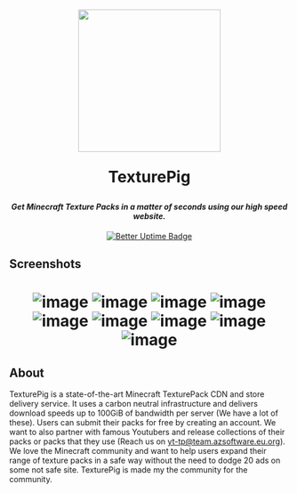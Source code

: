 <h1 align="center">
<img src="https://texturepig.com/assets/img/icons/output500.png" width="256" margin-top="10px"/><br />

**TexturePig**

</h1>
<h4 align="center" style="font-weight: bold; font-style: italic;"> Get Minecraft Texture Packs in a matter of seconds using our high speed website. </h4>


<div align="center">

[![Better Uptime Badge](https://betteruptime.com/status-badges/v1/monitor/aq7y.svg)](https://betteruptime.com/?utm_source=status_badge)

</div>

## Screenshots

<h1 align="center">


![image](https://user-images.githubusercontent.com/66299945/147602963-67a65ed9-456a-46ff-b0f1-bba2f2d91517.png)
![image](https://user-images.githubusercontent.com/66299945/147603862-70f1198c-8a61-46b6-8f54-0237191a565a.png)
![image](https://user-images.githubusercontent.com/66299945/148690328-8020d553-89aa-466c-a37c-935b2bb44e52.png)
![image](https://user-images.githubusercontent.com/66299945/148690372-eaea1d7e-4684-42a4-b417-77890f82a5b9.png)
![image](https://user-images.githubusercontent.com/66299945/148690319-cc60c440-90ca-4438-8063-f7f3670c4a4c.png)
![image](https://user-images.githubusercontent.com/66299945/148652236-666a9f94-be7b-4b53-ae9b-4d2788e5657a.png)
![image](https://user-images.githubusercontent.com/66299945/147604003-0159a4d0-7303-4723-997a-cfbba00d5404.png)
![image](https://user-images.githubusercontent.com/66299945/147604041-4c8708b4-4db7-4beb-890a-9c0cebc249b8.png)
![image](https://user-images.githubusercontent.com/66299945/147604062-713e78a2-d6cd-4a19-82db-88ba5a80a4e7.png)

  
</div>

## About
TexturePig is a state-of-the-art Minecraft TexturePack CDN and store delivery service. It uses a carbon neutral infrastructure and delivers download speeds up to 100GiB of bandwidth per server (We have a lot of these). Users can submit their packs for free by creating an account. We want to also partner with famous Youtubers and release collections of their packs or packs that they use (Reach us on yt-tp@team.azsoftware.eu.org). We love the Minecraft community and want to help users expand their range of texture packs in a safe way without the need to dodge 20 ads on some not safe site. TexturePig is made my the community for the community.
